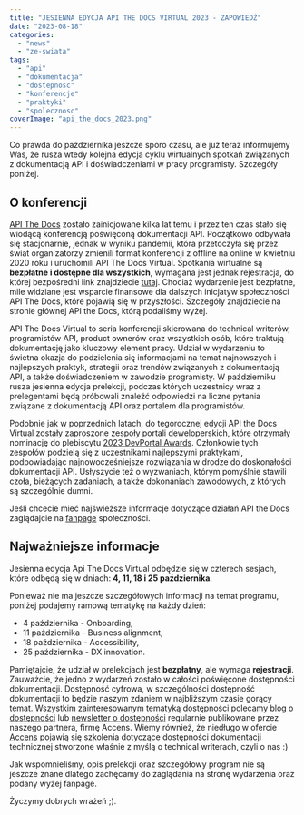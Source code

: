 ```yaml
---
title: "JESIENNA EDYCJA API THE DOCS VIRTUAL 2023 - ZAPOWIEDŹ"
date: "2023-08-18"
categories:
  - "news"
  - "ze-swiata"
tags:
  - "api"
  - "dokumentacja"
  - "dostepnosc"
  - "konferencje"
  - "praktyki"
  - "spolecznosc"
coverImage: "api_the_docs_2023.png"
---
```


Co prawda do października jeszcze sporo czasu, ale już teraz informujemy Was, że rusza wtedy kolejna edycja cyklu wirtualnych spotkań związanych z dokumentacją API i doświadczeniami w pracy programisty. Szczegóły poniżej.

## O konferencji

[API The Docs](https://apithedocs.org/) zostało zainicjowane kilka lat temu i przez ten czas stało się wiodącą konferencją poświęconą dokumentacji API. Początkowo odbywała się stacjonarnie, jednak w wyniku pandemii, która przetoczyła się przez świat organizatorzy zmienili format konferencji z offline na online w kwietniu 2020 roku i uruchomili API The Docs Virtual. Spotkania wirtualne są **bezpłatne i dostępne dla wszystkich**, wymagana jest jednak rejestracja, do której bezpośredni link znajdziecie [tutaj](https://www.eventbrite.com/e/showcase-your-developer-portal-online-series-tickets-684667267227). Chociaż wydarzenie jest bezpłatne, mile widziane jest wsparcie finansowe dla dalszych inicjatyw społeczności API The Docs, które pojawią się w przyszłości. Szczegóły znajdziecie na stronie głównej API the Docs, którą podaliśmy wyżej.

API The Docs Virtual to seria konferencji skierowana do technical writerów, programistów API, product ownerów oraz wszystkich osób, które traktują dokumentację jako kluczowy element pracy. Udział w wydarzeniu to świetna okazja do podzielenia się informacjami na temat najnowszych i najlepszych praktyk, strategii oraz trendów związanych z dokumentacją API, a także doświadczeniem w zawodzie programisty. W październiku rusza jesienna edycja prelekcji, podczas których uczestnicy wraz z prelegentami będą próbowali znaleźć odpowiedzi na liczne pytania związane z dokumentacją API oraz portalem dla programistów.

Podobnie jak w poprzednich latach, do tegorocznej edycji API the Docs Virtual zostały zaproszone zespoły portali deweloperskich, które otrzymały nominację do plebiscytu [2023 DevPortal Awards](https://devportalawards.org/nominees). Członkowie tych zespołów podzielą się z uczestnikami najlepszymi praktykami, podpowiadając najnowocześniejsze rozwiązania w drodze do doskonałości dokumentacji API. Usłyszycie też o wyzwaniach, którym pomyślnie stawili czoła, bieżących zadaniach, a także dokonaniach zawodowych, z których są szczególnie dumni.

Jeśli chcecie mieć najświeższe informacje dotyczące działań API the Docs zaglądajcie na [fanpage](https://www.facebook.com/APItheDocsConferences) społeczności.

## Najważniejsze informacje

Jesienna edycja Api The Docs Virtual odbędzie się w czterech sesjach, które odbędą się w dniach: **4, 11, 18 i 25 października**.

Ponieważ nie ma jeszcze szczegółowych informacji na temat programu, poniżej podajemy ramową tematykę na każdy dzień:

- 4 października - Onboarding,
- 11 października - Business alignment,
- 18 października - Accessibility,
- 25 października - DX innovation.

Pamiętajcie, że udział w prelekcjach jest **bezpłatny**, ale wymaga **rejestracji**. Zauważcie, że jedno z wydarzeń zostało w całości poświęcone dostępności dokumentacji. Dostępność cyfrowa, w szczególności dostępność dokumentacji to będzie naszym zdaniem w najbliższym czasie gorący temat. Wszystkim zainteresowanym tematyką dostępności polecamy [blog o dostępności](https://accens.pl/blog/pl/) lub [newsletter o dostępności](https://accens.pl/newsletter/) regularnie publikowane przez naszego partnera, firmę Accens. Wiemy również, że niedługo w ofercie [Accens](https://accens.pl/) pojawią się szkolenia dotyczące dostępności dokumentacji technicznej stworzone właśnie z myślą o technical writerach, czyli o nas :)

Jak wspomnieliśmy, opis prelekcji oraz szczegółowy program nie są jeszcze znane dlatego zachęcamy do zaglądania na stronę wydarzenia oraz podany wyżej fanpage.

Życzymy dobrych wrażeń ;).
